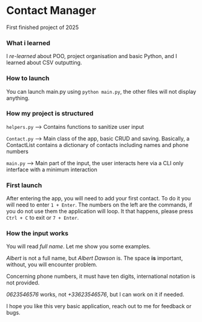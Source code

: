 # Contact Manager

First finished project of 2025

### What i learned

I _re-learned_ about POO, project organisation and basic Python, and I learned about CSV outputting.

### How to launch

You can launch main.py using ```python main.py```, the other files will not display anything.

### How my project is structured

```helpers.py``` --> Contains functions to sanitize user input 

```Contact.py``` --> Main class of the app, basic CRUD and saving. Basically, a ContactList contains a dictionary of contacts including names and phone numbers

```main.py``` --> Main part of the input, the user interacts here via a CLI only interface with a minimum interaction

### First launch

After entering the app, you will need to add your first contact. To do it you will need to enter ```1 + Enter```. The numbers on the left are the commands, if you do not use them the application will loop. It that happens, please press ```Ctrl + C``` to exit or ```7 + Enter```.

### How the input works

You will read _full name_. Let me show you some examples.

_Albert_ is not a full name, but _Albert Dawson_ is. The space **is** important, without, you will encounter problem.

Concerning phone numbers, it must have ten digits, international notation is not provided.

_0623546576_ works, not _+33623546576_, but I can work on it if needed.

I hope you like this very basic application, reach out to me for feedback or bugs.